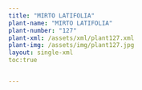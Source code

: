 ```yaml
---
title: "MIRTO LATIFOLIA"
plant-name: "MIRTO LATIFOLIA"
plant-number: "127"
plant-xml: /assets/xml/plant127.xml
plant-img: /assets/img/plant127.jpg
layout: single-xml
toc:true


---
```


